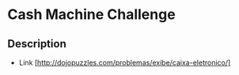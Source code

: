 # Cash Machine Challenge

## Description
- Link [http://dojopuzzles.com/problemas/exibe/caixa-eletronico/]
